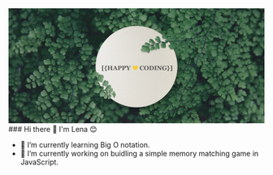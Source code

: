 
<img src="./src/img/github-banner.jpg" alt="banner" />
### Hi there 👋 I'm Lena 😊


- 🌱 I’m currently learning Big O notation.
- 🔭 I’m currently working on buidling a simple memory matching game in JavaScript.

<!--
**lena0128/lena0128** is a ✨ _special_ ✨ repository because its `README.md` (this file) appears on your GitHub profile.

Here are some ideas to get you started:

- 🔭 I’m currently working on ...
- 🌱 I’m currently learning ...
- 👯 I’m looking to collaborate on ...
- 🤔 I’m looking for help with ...
- 💬 Ask me about ...
- 📫 How to reach me: ...
- 😄 Pronouns: ...
- ⚡ Fun fact: ...
-->
